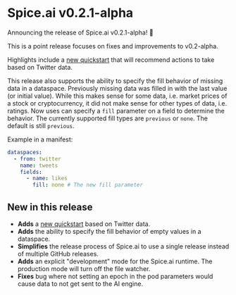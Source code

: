 # Spice.ai v0.2.1-alpha

Announcing the release of Spice.ai v0.2.1-alpha! 🚚

This is a point release focuses on fixes and improvements to v0.2-alpha.

Highlights include a [new quickstart](https://github.com/spiceai/quickstarts/tree/trunk/tweetrec) that will recommend actions to take based on Twitter data.

This release also supports the ability to specify the fill behavior of missing data in a dataspace. Previously missing data was filled in with the last value (or initial value). While this makes sense for some data, i.e. market prices of a stock or cryptocurrency, it did not make sense for other types of data, i.e. ratings. Now uses can specify a `fill` parameter on a field to determine the behavior. The currently supported fill types are `previous` or `none`. The default is still `previous`.

Example in a manifest:

```yaml
dataspaces:
  - from: twitter
    name: tweets
    fields:
      - name: likes
        fill: none # The new fill parameter
```

## New in this release

- **Adds** a [new quickstart](https://github.com/spiceai/quickstarts/tree/trunk/tweetrec) based on Twitter data.
- **Adds** the ability to specify the fill behavior of empty values in a dataspace.
- **Simplifies** the release process of Spice.ai to use a single release instead of multiple GitHub releases.
- **Adds** an explicit "development" mode for the Spice.ai runtime. The production mode will turn off the file watcher.
- **Fixes** bug where not setting an epoch in the pod parameters would cause data to not get sent to the AI engine.
